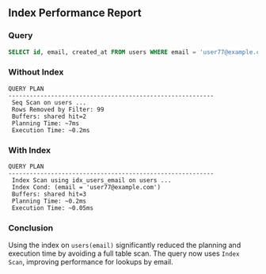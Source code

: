 ## Index Performance Report

### Query
```sql
SELECT id, email, created_at FROM users WHERE email = 'user77@example.com';
```

### Without Index
```text
QUERY PLAN
----------------------------------------------------------
 Seq Scan on users ...
 Rows Removed by Filter: 99
 Buffers: shared hit=2
 Planning Time: ~7ms
 Execution Time: ~0.2ms
```

### With Index
```text
QUERY PLAN
----------------------------------------------------------
 Index Scan using idx_users_email on users ...
 Index Cond: (email = 'user77@example.com')
 Buffers: shared hit=3
 Planning Time: ~0.2ms
 Execution Time: ~0.05ms
```

### Conclusion
Using the index on `users(email)` significantly reduced the planning and execution time by avoiding a full table scan. The query now uses `Index Scan`, improving performance for lookups by email.
